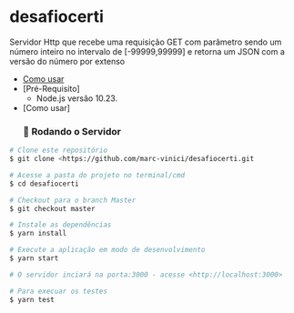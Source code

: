 # desafiocerti

Servidor Http que recebe uma requisição GET com parâmetro sendo um número inteiro no intervalo de [-99999,99999] e retorna um JSON com a versão do número por extenso

* [Como usar](#como-usar)
* [Pré-Requisito]
    - Node.js versão 10.23.
* [Como usar]
   ### 🎲 Rodando o Servidor

```bash
# Clone este repositório
$ git clone <https://github.com/marc-vinici/desafiocerti.git

# Acesse a pasta do projeto no terminal/cmd
$ cd desafiocerti

# Checkout para o branch Master
$ git checkout master

# Instale as dependências
$ yarn install

# Execute a aplicação em modo de desenvolvimento
$ yarn start

# O servidor inciará na porta:3000 - acesse <http://localhost:3000>

# Para execuar os testes
$ yarn test
```
